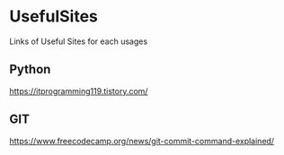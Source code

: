 # UsefulSites
Links of Useful Sites for each usages

## Python
https://itprogramming119.tistory.com/

## GIT
https://www.freecodecamp.org/news/git-commit-command-explained/
